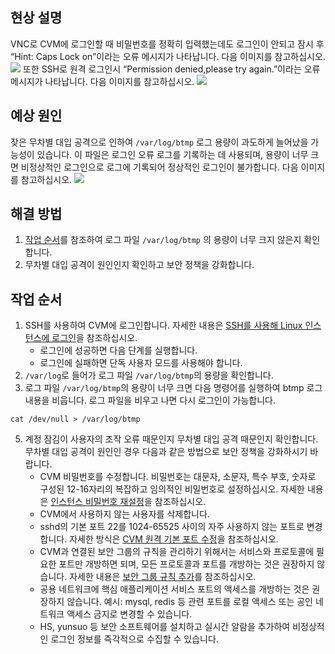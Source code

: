 ## 현상 설명
VNC로 CVM에 로그인할 때 비밀번호를 정확히 입력했는데도 로그인이 안되고 잠시 후 “Hint: Caps Lock on”이라는 오류 메시지가 나타납니다. 다음 이미지를 참고하십시오.
![](https://main.qcloudimg.com/raw/345dfc1dbe0c44d8836c94b6637ef4b0.png)
또한 SSH로 원격 로그인시 “Permission denied,please try again.”이라는 오류 메시지가 나타납니다. 다음 이미지를 참고하십시오.
![](https://main.qcloudimg.com/raw/db09e73d2a057fb8b297ffd31bf67b62.png)

## 예상 원인
잦은 무차별 대입 공격으로 인하여 `/var/log/btmp` 로그 용량이 과도하게 늘어났을 가능성이 있습니다. 이 파일은 로그인 오류 로그를 기록하는 데 사용되며, 용량이 너무 크면 비정상적인 로그인으로 로그에 기록되어 정상적인 로그인이 불가합니다. 다음 이미지를 참고하십시오.
![](https://main.qcloudimg.com/raw/c19f9e57a67ce6b1ed30cee22af9964c.png)

## 해결 방법
1. [작업 순서](#ProcessingSteps)를 참조하여 로그 파일 `/var/log/btmp` 의 용량이 너무 크지 않은지 확인합니다.
2. 무차별 대입 공격이 원인인지 확인하고 보안 정책을 강화합니다.

[](id:ProcessingSteps)

## 작업 순서

1. SSH를 사용하여 CVM에 로그인합니다. 자세한 내용은 [SSH를 사용해 Linux 인스턴스에 로그인](https://intl.cloud.tencent.com/document/product/213/32501)을 참조하십시오.
	- 로그인에 성공하면 다음 단계를 실행합니다.
	- 로그인에 실패하면 단독 사용자 모드를 사용해야 합니다.
2. `/var/log`로 들어가 로그 파일 `/var/log/btmp`의 용량을 확인합니다.
3. 로그 파일 `/var/log/btmp`의 용량이 너무 크면 다음 명령어를 실행하여 btmp 로그 내용을 비웁니다. 로그 파일을 비우고 나면 다시 로그인이 가능합니다.
```
cat /dev/null > /var/log/btmp
```
5. 계정 잠김이 사용자의 조작 오류 때문인지 무차별 대입 공격 때문인지 확인합니다. 무차별 대입 공격이 원인인 경우 다음과 같은 방법으로 보안 정책을 강화하시기 바랍니다.
	- CVM 비밀번호를 수정합니다. 비밀번호는 대문자, 소문자, 특수 부호, 숫자로 구성된 12-16자리의 복잡하고 임의적인 비밀번호로 설정하십시오. 자세한 내용은 [인스턴스 비밀번호 재설정](https://intl.cloud.tencent.com/document/product/213/16566)을 참조하십시오.
	- CVM에서 사용하지 않는 사용자를 삭제합니다.
	- sshd의 기본 포트 22를 1024-65525 사이의 자주 사용하지 않는 포트로 변경합니다. 자세한 방식은 [CVM 원격 기본 포트 수정](https://intl.cloud.tencent.com/document/product/213/35376)을 참조하십시오.
	- CVM과 연결된 보안 그룹의 규칙을 관리하기 위해서는 서비스와 프로토콜에 필요한 포트만 개방하면 되며, 모든 프로토콜과 포트를 개방하는 것은 권장하지 않습니다. 자세한 내용은 [보안 그룹 규칙 추가](https://intl.cloud.tencent.com/document/product/213/34272)를 참조하십시오.
	- 공용 네트워크에 핵심 애플리케이션 서비스 포트의 액세스를 개방하는 것은 권장하지 않습니다. 예시: mysql, redis 등 관련 포트를 로컬 액세스 또는 공인 네트워크 액세스 금지로 변경할 수 있습니다.
	- HS, yunsuo 등 보안 소프트웨어를 설치하고 실시간 알람을 추가하여 비정상적인 로그인 정보를 즉각적으로 수집할 수 있습니다.
